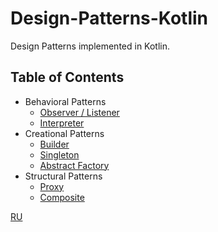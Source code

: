 # Design-Patterns-Kotlin
Design Patterns implemented in Kotlin. 


## Table of Contents

* Behavioral Patterns
	* [Observer / Listener]()
	* [Interpreter]()
* Creational Patterns
	* [Builder]()
	* [Singleton]()
	* [Abstract Factory]()
* Structural Patterns
	* [Proxy]()
	* [Composite]()
  
  
[RU](README.RU.md)
